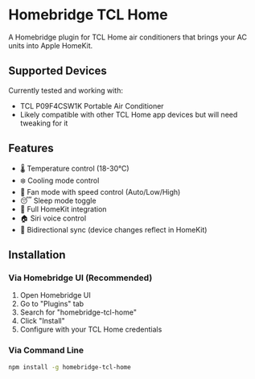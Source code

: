# Homebridge TCL Home

A Homebridge plugin for TCL Home air conditioners that brings your AC units into Apple HomeKit.

## Supported Devices

Currently tested and working with:
- TCL P09F4CSW1K Portable Air Conditioner
- Likely compatible with other TCL Home app devices but will need tweaking for it

## Features

- 🌡️ Temperature control (18-30°C)
- ❄️ Cooling mode control
- 💨 Fan mode with speed control (Auto/Low/High)
- 😴 Sleep mode toggle
- 📱 Full HomeKit integration
- 🏠 Siri voice control
- 🔄 Bidirectional sync (device changes reflect in HomeKit)

## Installation

### Via Homebridge UI (Recommended)

1. Open Homebridge UI
2. Go to "Plugins" tab
3. Search for "homebridge-tcl-home"
4. Click "Install"
5. Configure with your TCL Home credentials

### Via Command Line

```bash
npm install -g homebridge-tcl-home
